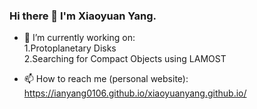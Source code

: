 ### Hi there 👋 I'm Xiaoyuan Yang.
- 🔭 I’m currently working on:  
  1.Protoplanetary Disks  
  2.Searching for Compact Objects using LAMOST
     
- 📫 How to reach me (personal website): https://ianyang0106.github.io/xiaoyuanyang.github.io/

